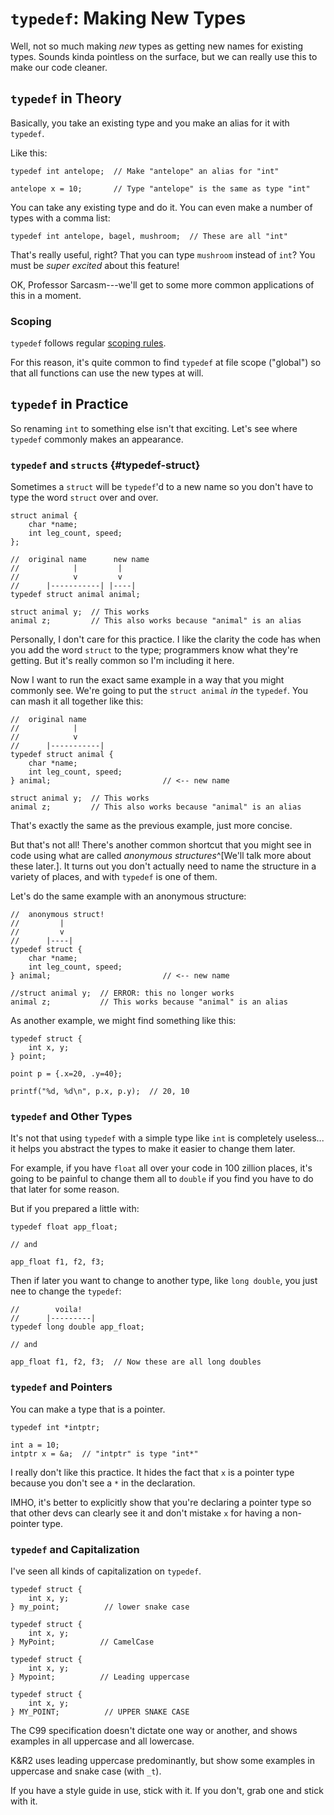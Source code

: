 <!-- Beej's guide to C

# vim: ts=4:sw=4:nosi:et:tw=72
-->

# `typedef`: Making New Types

Well, not so much making _new_ types as getting new names for existing
types. Sounds kinda pointless on the surface, but we can really use this
to make our code cleaner.

## `typedef` in Theory

Basically, you take an existing type and you make an alias for it with
`typedef`.

Like this:

``` {.c}
typedef int antelope;  // Make "antelope" an alias for "int"

antelope x = 10;       // Type "antelope" is the same as type "int"
```

You can take any existing type and do it. You can even make a number of
types with a comma list:

``` {.c}
typedef int antelope, bagel, mushroom;  // These are all "int"
```

That's really useful, right? That you can type `mushroom` instead of
`int`? You must be _super excited_ about this feature!

OK, Professor Sarcasm---we'll get to some more common applications of
this in a moment.

### Scoping

`typedef` follows regular [scoping rules](#scope).

For this reason, it's quite common to find `typedef` at file scope
("global") so that all functions can use the new types at will.

## `typedef` in Practice

So renaming `int` to something else isn't that exciting. Let's see where
`typedef` commonly makes an appearance.

### `typedef` and `struct`s {#typedef-struct}

Sometimes a `struct` will be `typedef`'d to a new name so you don't have
to type the word `struct` over and over.

``` {.c}
struct animal {
    char *name;
    int leg_count, speed;
};

//  original name      new name
//            |         |
//            v         v
//      |-----------| |----|
typedef struct animal animal;

struct animal y;  // This works
animal z;         // This also works because "animal" is an alias
```

Personally, I don't care for this practice. I like the clarity the code
has when you add the word `struct` to the type; programmers know what
they're getting. But it's really common so I'm including it here.

Now I want to run the exact same example in a way that you might
commonly see. We're going to put the `struct animal` _in_ the `typedef`.
You can mash it all together like this:

``` {.c}
//  original name
//            |
//            v
//      |-----------|
typedef struct animal {
    char *name;
    int leg_count, speed;
} animal;                         // <-- new name

struct animal y;  // This works
animal z;         // This also works because "animal" is an alias
```

That's exactly the same as the previous example, just more concise.

But that's not all! There's another common shortcut that you might see
in code using what are called _anonymous structures_^[We'll talk more
about these later.]. It turns out you don't actually need to name the
structure in a variety of places, and with `typedef` is one of them.

Let's do the same example with an anonymous structure:

``` {.c}
//  anonymous struct!
//         |
//         v
//      |----|
typedef struct {
    char *name;
    int leg_count, speed;
} animal;                         // <-- new name

//struct animal y;  // ERROR: this no longer works
animal z;           // This works because "animal" is an alias
```

As another example, we might find something like this:

``` {.c}
typedef struct {
    int x, y;
} point;

point p = {.x=20, .y=40};

printf("%d, %d\n", p.x, p.y);  // 20, 10
```

### `typedef` and Other Types

It's not that using `typedef` with a simple type like `int` is
completely useless... it helps you abstract the types to make it easier
to change them later.

For example, if you have `float` all over your code in 100 zillion
places, it's going to be painful to change them all to `double` if you
find you have to do that later for some reason.

But if you prepared a little with:

``` {.c}
typedef float app_float;

// and

app_float f1, f2, f3;
```

Then if later you want to change to another type, like `long double`,
you just nee to change the `typedef`:

``` {.c}
//        voila!
//      |---------|
typedef long double app_float;

// and

app_float f1, f2, f3;  // Now these are all long doubles
```

### `typedef` and Pointers

You can make a type that is a pointer.

``` {.c}
typedef int *intptr;

int a = 10;
intptr x = &a;  // "intptr" is type "int*"
```

I really don't like this practice. It hides the fact that `x` is a
pointer type because you don't see a `*` in the declaration.

IMHO, it's better to explicitly show that you're declaring a pointer
type so that other devs can clearly see it and don't mistake `x` for
having a non-pointer type.

### `typedef` and Capitalization

I've seen all kinds of capitalization on `typedef`.

``` {.c}
typedef struct {
    int x, y;
} my_point;          // lower snake case

typedef struct {
    int x, y;
} MyPoint;          // CamelCase

typedef struct {
    int x, y;
} Mypoint;          // Leading uppercase

typedef struct {
    int x, y;
} MY_POINT;          // UPPER SNAKE CASE
```

The C99 specification doesn't dictate one way or another, and shows
examples in all uppercase and all lowercase.

K&R2 uses leading uppercase predominantly, but show some examples in
uppercase and snake case (with `_t`).

If you have a style guide in use, stick with it. If you don't, grab one
and stick with it.